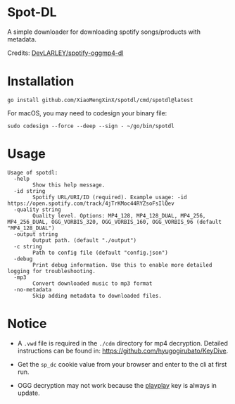 # Spot-DL

A simple downloader for downloading spotify songs/products with metadata.

Credits: [DevLARLEY/spotify-oggmp4-dl](https://github.com/DevLARLEY/spotify-oggmp4-dl)

# Installation

```shell
go install github.com/XiaoMengXinX/spotdl/cmd/spotdl@latest
```

For macOS, you may need to codesign your binary file:

```shell
sudo codesign --force --deep --sign - ~/go/bin/spotdl
```

# Usage

```shell
Usage of spotdl:
  -help
        Show this help message.
  -id string
        Spotify URL/URI/ID (required). Example usage: -id https://open.spotify.com/track/4jTrKMoc44RYZsoFsIlQev
  -quality string
        Quality level. Options: MP4_128, MP4_128_DUAL, MP4_256, MP4_256_DUAL, OGG_VORBIS_320, OGG_VORBIS_160, OGG_VORBIS_96 (default "MP4_128_DUAL")
  -output string
        Output path. (default "./output")
  -c string
        Path to config file (default "config.json")
  -debug
        Print debug information. Use this to enable more detailed logging for troubleshooting.
  -mp3
        Convert downloaded music to mp3 format
  -no-metadata
        Skip adding metadata to downloaded files.
```

# Notice

- A `.vwd` file is required in the `./cdm` directory for mp4 decryption. Detailed instructions can be found in: https://github.com/hyugogirubato/KeyDive.

- Get the `sp_dc` cookie value from your browser and enter to the cli at first run.

- OGG decryption may not work because the [playplay](https://git.gay/uhwot/unplayplay.git) key is always in update.